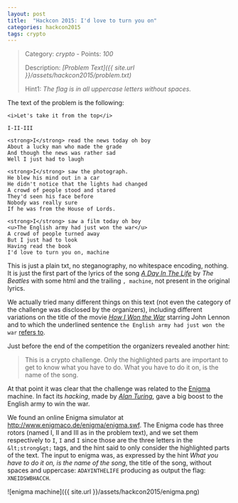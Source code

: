 ```yaml
---
layout: post
title:  "Hackcon 2015: I'd love to turn you on"
categories: hackcon2015
tags: crypto
---
```


> Category: *crypto* - Points: *100*
>
> Description: *[Problem Text]({{ site.url }}/assets/hackcon2015/problem.txt)*
>
> Hint1: *The flag is in all uppercase letters without spaces.*

The text of the problem is the following:


    <i>Let's take it from the top</i>

    I-II-III

    <strong>I</strong> read the news today oh boy
    About a lucky man who made the grade
    And though the news was rather sad
    Well I just had to laugh

    <strong>I</strong> saw the photograph.
    He blew his mind out in a car
    He didn't notice that the lights had changed
    A crowd of people stood and stared
    They'd seen his face before
    Nobody was really sure
    If he was from the House of Lords.

    <strong>I</strong> saw a film today oh boy
    <u>The English army had just won the war</u>
    A crowd of people turned away
    But I just had to look
    Having read the book
    I'd love to turn you on, machine


This is just a plain txt, no steganography, no whitespace encoding, nothing. It is just the first part of the lyrics of the song [*A Day In The Life*](https://www.youtube.com/watch?v=P-Q9D4dcYng) by *The Beatles* with some html and the trailing `, machine`, not present in the original lyrics.

We actually tried many different things on this text (not even the category of the challenge was disclosed by the organizers), including different variations on the title of the movie [*How I Won the War*](https://en.wikipedia.org/wiki/How_I_Won_the_War) starring John Lennon and to which the underlined sentence `the English army had just won the war` [refers to](https://en.wikipedia.org/wiki/A_Day_in_the_Life).

Just before the end of the competition the organizers revealed another hint:

> This is a crypto challenge. Only the highlighted parts are important to get to know what you have to do. What you have to do it on, is the name of the song.

At that point it was clear that the challenge was related to the [Enigma](https://en.wikipedia.org/wiki/Enigma_machine) machine. In fact its *hacking*, made by [*Alan Turing*](https://en.wikipedia.org/wiki/Alan_Turing), gave a big boost to the English army to win the war.

We found an online Enigma simulator at <http://www.enigmaco.de/enigma/enigma.swf>. The Enigma code has three rotors (named I, II and III as in the problem text), and we set them respectively to `I`, `I` and `I` since those are the three letters in the `&lt;strong&gt;` tags, and the hint said to only consider the highlighted parts of the text. The input to enigma was, as expressed by the hint *What you have to do it on, is the name of the song*, the title of the song, without spaces and uppercase: `ADAYINTHELIFE` producing as output the flag: `XNEIDSWBHACCH`.

![enigma machine]({{ site.url }}/assets/hackcon2015/enigma.png)

